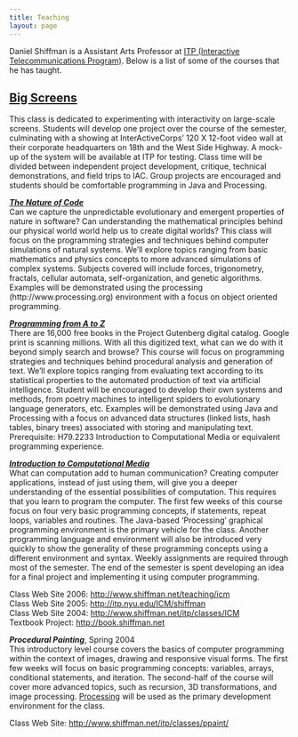 ```yaml
---
title: Teaching
layout: page
---
```


Daniel Shiffman is a Assistant Arts Professor at <a href="http://www.itp.nyu.edu">ITP (Interactive Telecommunications Program)</a>. Below is a list of some of the courses that he has taught.

<!--{% include teaching.html %}-->

## <a href="http://itp.nyu.edu/varwiki/BigScreens/BigScreens">Big Screens</a></i></b><br />
This class is dedicated to experimenting with interactivity on large-scale screens. Students will develop one project over the course of the semester, culminating with a showing at InterActiveCorps&#8217; 120 X 12-foot video wall at their corporate headquarters on 18th and the West Side Highway. A mock-up of the system will be available at ITP for testing. Class time will be divided between independent project development, critique, technical demonstrations, and field trips to IAC. Group projects are encouraged and students should be comfortable programming in Java and Processing.</p>

<p><b><i><a href="http://www.shiffman.net/teaching/nature">The Nature of Code</a></i></b><br />
Can we capture the unpredictable evolutionary and emergent properties of nature in software? Can understanding the mathematical principles behind our physical world world help us to create digital worlds? This class will focus on the programming strategies and techniques behind computer simulations of natural systems. We&#8217;ll explore topics ranging from basic mathematics and physics concepts to more advanced simulations of complex systems. Subjects covered will include forces, trigonometry, fractals, cellular automata, self-organization, and genetic algorithms. Examples will be demonstrated using the processing (http://www.processing.org) environment with a focus on object oriented programming. </p>

<p><b><i><a href="http://www.shiffman.net/teaching/a2z">Programming from A to Z</a></i></b><br />
There are 16,000 free books in the Project Gutenberg digital catalog. Google print is scanning millions. With all this digitized text, what can we do with it beyond simply search and browse? This course will focus on programming strategies and techniques behind procedural analysis and generation of text. We&#8217;ll explore topics ranging from evaluating text according to its statistical properties to the automated production of text via artificial intelligence. Student will be encouraged to develop their own systems and methods, from poetry machines to intelligent spiders to evolutionary language generators, etc. Examples will be demonstrated using Java and Processing with a focus on advanced data structures (linked lists, hash tables, binary trees) associated with storing and manipulating text. Prerequisite: H79.2233 Introduction to Computational Media or equivalent programming experience.</p>

<p><b><i><a href="http://itp.nyu.edu/icm">Introduction to Computational Media</a></i></b><br />
What can computation add to human communication?  Creating computer applications, instead of just using them, will give you a deeper understanding of the essential possibilities of computation.  This requires that you learn to program the computer.  The first few weeks of this course focus on four very basic programming concepts, if statements, repeat loops, variables and routines.  The Java-based &#8216;Processing&#8217; graphical programming environment is the primary vehicle for the class. Another programming language and environment will also be introduced very quickly to show the generality of these programming concepts using a different environment and syntax.  Weekly assignments are required through most of the semester.  The end of the semester is spent developing an idea for a final project and implementing it using computer programming.</p>

<p>Class Web Site 2006: <a href="http://www.shiffman.net/teaching/icm">http://www.shiffman.net/teaching/icm</a><br />
Class Web Site 2005: <a href="http://itp.nyu.edu/ICM/shiffman">http://itp.nyu.edu/ICM/shiffman</a><br />
Class Web Site 2004: <a href="http://www.shiffman.net/itp/classes/ICM/">http://www.shiffman.net/itp/classes/ICM</a><br />
Textbook Project: <a href="http://book.shiffman.net">http://book.shiffman.net</a></p>

<p><b><i>Procedural Painting</i></b>, Spring 2004<br />
This introductory level course covers the basics of computer programming within the context of images, drawing and responsive visual forms.   The first few weeks will focus on basic programming concepts: variables, arrays, conditional statements, and iteration.   The second-half of the course will cover more advanced topics, such as recursion, 3D transformations, and image processing. <a href="http://www.processing.org">Processing</a> will be used as the primary development environment for the class.</p>
<p>Class Web Site: <a href="http://www.shiffman.net/itp/classes/ppaint/">http://www.shiffman.net/itp/classes/ppaint/</a></p>